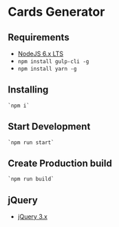 # Cards Generator

## Requirements
- [NodeJS 6.x LTS](https://nodejs.org/en/)
- `npm install gulp-cli -g`
- `npm install yarn -g`

## Installing
    `npm i`

## Start Development
    `npm run start`
    
## Create Production build
    `npm run build`
    
## jQuery
- [jQuery 3.x](https://code.jquery.com/)
